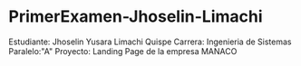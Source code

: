 # PrimerExamen-Jhoselin-Limachi
Estudiante: Jhoselin Yusara Limachi Quispe
Carrera: Ingenieria de Sistemas
Paralelo:"A"
Proyecto: Landing Page de la empresa MANACO 
